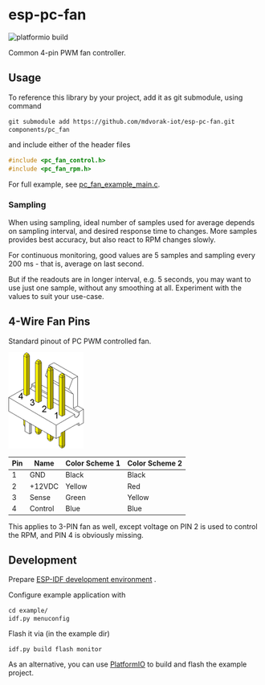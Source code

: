 # esp-pc-fan

![platformio build](https://github.com/mdvorak-iot/esp-pc-fan/workflows/platformio%20build/badge.svg)

Common 4-pin PWM fan controller.

## Usage

To reference this library by your project, add it as git submodule, using command

```shell
git submodule add https://github.com/mdvorak-iot/esp-pc-fan.git components/pc_fan
```

and include either of the header files

```c
#include <pc_fan_control.h>
#include <pc_fan_rpm.h>
```

For full example, see [pc_fan_example_main.c](./example/main/pc_fan_example_main.c).

### Sampling

When using sampling, ideal number of samples used for average depends on sampling interval, and desired response time to
changes. More samples provides best accuracy, but also react to RPM changes slowly.

For continuous monitoring, good values are 5 samples and sampling every 200 ms - that is, average on last second.

But if the readouts are in longer interval, e.g. 5 seconds, you may want to use just one sample, without any smoothing
at all. Experiment with the values to suit your use-case.

## 4-Wire Fan Pins

Standard pinout of PC PWM controlled fan.

![Fan Connector](./assets/connector_mb_4pin_header.png)

| Pin | Name    | Color Scheme 1 | Color Scheme 2 |
|-----|---------|----------------|----------------|
| 1   | GND     | Black          | Black          |
| 2   | +12VDC  | Yellow         | Red            |
| 3   | Sense   | Green          | Yellow         |
| 4   | Control | Blue           | Blue           |

This applies to 3-PIN fan as well, except voltage on PIN 2 is used to control the RPM, and PIN 4 is obviously missing.

## Development

Prepare [ESP-IDF development environment](https://docs.espressif.com/projects/esp-idf/en/latest/esp32/get-started/index.html#get-started-get-prerequisites)
.

Configure example application with

```
cd example/
idf.py menuconfig
```

Flash it via (in the example dir)

```
idf.py build flash monitor
```

As an alternative, you can use [PlatformIO](https://docs.platformio.org/en/latest/core/installation.html) to build and
flash the example project.
